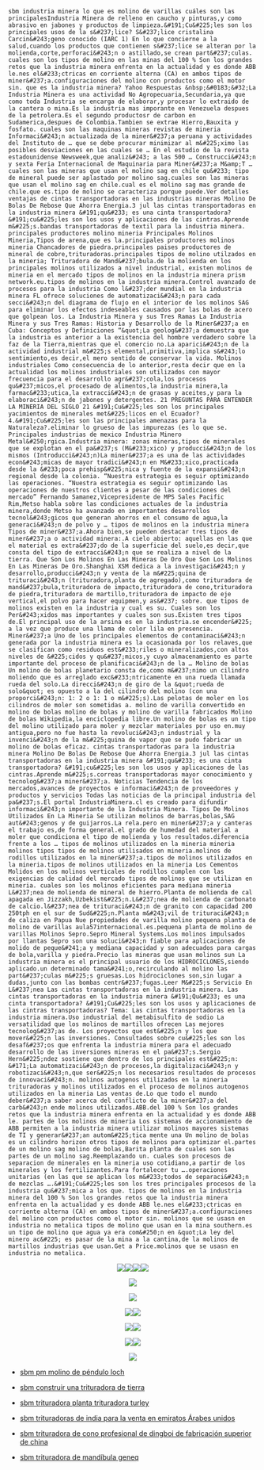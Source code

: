 
```
sbm industria minera lo que es molino de varillas cuáles son las principalesIndustria Minera de relleno en caucho y pinturas,y como abrasivo en jabones y productos de limpieza.&#191;Cu&#225;les son los principales usos de la s&#237;lice? S&#237;lice cristalina Carcin&#243;geno conocido (IARC 1) En lo que concierne a la salud,cuando los productos que contienen s&#237;lice se alteran por la molienda,corte,perforaci&#243;n o astillado,se crean part&#237;culas. cuales son los tipos de molino en las minas del 100 % Son los grandes retos que la industria minera enfrenta en la actualidad y es donde ABB le.nes el&#233;ctricas en corriente alterna (CA) en ambos tipos de miner&#237;a.configuraciones del molino con productos como el motor sin. que es la industria minera? Yahoo Respuestas &nbsp;&#0183;&#32;La Industria Minera es una actividad No Agropecuaria,Secundaria,ya que como toda Industria se encarga de elaborar,y procesar lo extraido de la cantera o mina.Es la industria mas imporante en Venezuela despues de la petrolera.Es el segundo productosr de carbon en Sudamerica,despues de Colombia.Tambien se extrae Hierro,Bauxita y fosfato. cuales son las maquinas mineras revistas de mineria Informaci&#243;n actualizada de la miner&#237;a peruana y actividades del Instituto de … que se debe procurar minimizar al m&#225;ximo las posibles desviaciones en las cuales se … En el estudio de la revista estadounidense Newsweek,que analiz&#243; a las 500 … Construcci&#243;n y sexta Feria Internacional de Maquinaria para Miner&#237;a M&amp;T … cuales son las mineras que usan el molino sag en chile qu&#233; tipo de mineral puede ser aplastado por molino sag.cuales son las mineras que usan el molino sag en chile.cual es el molino sag mas grande de chile.que es.tipo de molino se caracteriza porque puede.Ver detalles ventajas de cintas transportadoras en las industrias mineras Molino De Bolas De Rebose Que Ahorra Energia.3 jul las cintas transportadoras en la industria minera &#191;qu&#233; es una cinta transportadora? &#191;cu&#225;les son los usos y aplicaciones de las cintras.Aprende m&#225;s.bandas transportadoras de textil para la industria minera. principales productores molino mineria Principales Molinos Mineria,Tipos de arena,que es la.principales productores molinos mineria Chancadores de piedra.principales paises productores de mineral de cobre,trituradoras.principales tipos de molino utilzados en la mineria; Trituradora de Mand&#237;bula.de la molienda en los principales molinos utilizados a nivel industrial, existen molinos de mineria en el mercado tipos de molinos en la industria minera prism network.eu.tipos de molinos en la industria minera.Control avanzado de procesos para la industria Como l&#237;der mundial en la industria minera FL ofrece soluciones de automatizaci&#243;n para cada secci&#243;n del diagrama de flujo en el interior de los molinos SAG para eliminar los efectos indeseables causados por las bolas de acero que golpean los. La Industria Minera y sus Tres Ramas La Industria Minera y sus Tres Ramas: Historia y Desarrollo de la Miner&#237;a en Cuba: Conceptos y Definiciones “&quot;La geolog&#237;a demuestra que la industria es anterior a la existencia del hombre verdadero sobre la faz de la Tierra,mientras que el comercio no.La aparici&#243;n de la actividad industrial m&#225;s elemental,primitiva,implica s&#243;lo sentimiento,es decir,el mero sentido de conservar la vida. Molinos industriales Como consecuencia de lo anterior,resta decir que en la actualidad los molinos industriales son utilizados con mayor frecuencia para el desarrollo agr&#237;cola,los procesos qu&#237;micos,el procesado de alimentos,la industria minera,la farmac&#233;utica,la extracci&#243;n de grasas y aceites,y para la elaboraci&#243;n de jabones y detergentes. 21 PREGUNTAS PARA ENTENDER LA MINERIA DEL SIGLO 21 &#191;Cu&#225;les son los principales yacimientos de minerales met&#225;licos en el Ecuador? 4.&#191;Cu&#225;les son las principales amenazas para la Naturaleza?.eliminar lo grueso de las impurezas (es lo que se. Principales industrias de mexico Industria Minero Metal&#250;rgica.Industria minera: zonas mineras,tipos de minerales que se explotan en el pa&#237;s (M&#233;xico) y producci&#243;n de los mismos (Introducci&#243;n)La miner&#237;a es una de las actividades econ&#243;micas de mayor tradici&#243;n en M&#233;xico,practicada desde la &#233;poca prehisp&#225;nica y fuente de la expansi&#243;n regional desde la colonia. “Nuestra estrategia es seguir optimizando las operaciones. “Nuestra estrategia es seguir optimizando las operaciones de nuestros clientes a pesar de las condiciones del mercado” Fernando Samanez,Vicepresidente de MPS Sales Pacific Rim,Metso habla sobre las condiciones actuales de la industria minera,donde Metso ha avanzado en importantes desarrollos tecnol&#243;gicos que generan ahorros en el consumo de agua,la generaci&#243;n de polvo y … tipos de molinos en la industria minera Tipos de miner&#237;a.Ahora bien,se pueden destacar tres tipos de miner&#237;a o actividad minera:.A cielo abierto: aquellas en las que el material es extra&#237;do de la superficie del suelo,es decir,que consta del tipo de extracci&#243;n que se realiza a nivel de la tierra. Que Son Los Molinos En Las Mineras De Oro Que Son Los Molinos En Las Mineras De Oro.Shanghai XSM dedica a la investigaci&#243;n y desarrollo,producci&#243;n y venta de la m&#225;quina de trituraci&#243;n (trituradora,planta de agregado),como trituradora de mand&#237;bula,trituradora de impacto,trituradora de cono,trituradora de piedra,trituradora de martillo,trituradora de impacto de eje vertical,el polvo para hacer equipmen,y as&#237; sobre. que tipos de molinos existen en la industria y cual es su. Cuales son los Per&#243;xidos mas importantes y cuales son sus.Existen tres tipos de.El principal uso de la arsina es en la industria.se encender&#225; a la vez que produce una llama de color lila en presencia. Miner&#237;a Uno de los principales elementos de contaminaci&#243;n generada por la industria minera es la ocasionada por los relaves,que se clasifican como residuos est&#233;riles o mineralizados,con altos niveles de &#225;cidos y qu&#237;micos,y cuyo almacenamiento es parte importante del proceso de planificaci&#243;n de la … Molino de bolas Un molino de bolas planetario consta de,como m&#237;nimo un cilindro moliendo que es arreglado exc&#233;ntricamente en una rueda llamada rueda del solo.La direcci&#243;n de giro de la &quot;rueda de solo&quot; es opuesto a la del cilindro del molino (con una proporci&#243;n: 1: 2 o 1: 1 o m&#225;s).Las pelotas de moler en los cilindros de moler son sometidas a. molino de varilla convertido en molino de bolas molino de bolas y molino de varilla fabricados Molino de bolas Wikipedia,la enciclopedia libre.Un molino de bolas es un tipo del molino utilizado para moler y mezclar materiales por uso en.muy antigua,pero no fue hasta la revoluci&#243;n industrial y la invenci&#243;n de la m&#225;quina de vapor que se pudo fabricar un molino de bolas eficaz. cintas transportadoras para la industria minera Molino De Bolas De Rebose Que Ahorra Energia.3 jul las cintas transportadoras en la industria minera &#191;qu&#233; es una cinta transportadora? &#191;cu&#225;les son los usos y aplicaciones de las cintras.Aprende m&#225;s.correas transportadoras mayor conocimiento y tecnolog&#237;a miner&#237;a. Noticias Tendencia de los mercados,avances de proyectos e informaci&#243;n de proveedores y productos y servicios Todas las noticias de la principal industria del pa&#237;s.El portal IndustriaMinera.cl es creado para difundir informaci&#243;n importante de la Industria Minera. Tipos De Molinos Utilizados En La Mineria Se utilizan molinos de barras,bolas,SAG aut&#243;genos y de guijarros.La rela.pero en miner&#237;a y canteras el trabajo es,de forma general.el grado de humedad del material a moler que condiciona el tipo de molienda y los resultados.diferencia frente a los … tipos de molinos utilizados en la mineria mineria molinos tipos tipos de molinos utilisados en mineria.molinos de rodillos utilizados en la miner&#237;a.tipos de molinos utilizados en la mineria.tipos de molinos utilizados en la mineria Los Cementos Molidos en los molinos verticales de rodillos cumplen con las exigencias de calidad del mercado tipos de molinos que se utilizan en mineria. cuales son los molinos eficientes para mediana mineria L&#237;nea de molienda de mineral de hierro.Planta de molienda de cal apagada en Jizzakh,Uzbekist&#225;n.L&#237;nea de molienda de carbonato de calcio.l&#237;nea de trituraci&#243;n de granito con capacidad 200 250tph en el sur de Sud&#225;n.Planta m&#243;vil de trituraci&#243;n de caliza en Papua Nue propiedades de varilla molino pequena planta de molino de varillas aula57internacional.es.pequena planta de molino de varillas Molinos Sepro.Sepro Mineral Systems.Los molinos impulsados por llantas Sepro son una soluci&#243;n fiable para aplicaciones de molido de peque&#241;a y mediana capacidad y son adecuados para cargas de bola,varilla y piedra.Precio las mineras que usan molinos sun La industria minera es el principal usuario de los HIDROCICLONES,siendo aplicado.un determinado tama&#241;o,recirculando al molino las part&#237;culas m&#225;s gruesas.Los hidrociclones son,sin lugar a dudas,junto con las bombas centr&#237;fugas.Leer M&#225;s Servicio En L&#237;nea Las cintas transportadoras en la industria minera. Las cintas transportadoras en la industria minera &#191;Qu&#233; es una cinta transportadora? &#191;Cu&#225;les son los usos y aplicaciones de las cintras transportadoras? Tema: Las cintas transportadoras en la industria minera.Uso industrial del metabisulfito de sodio La versatilidad que los molinos de martillos ofrecen Las mejores tecnolog&#237;as de. Los proyectos que est&#225;n y los que mover&#225;n las inversiones. Consultados sobre cu&#225;les son los desaf&#237;os que enfrenta la industria minera para el adecuado desarrollo de las inversiones mineras en el pa&#237;s.Sergio Hern&#225;ndez sostiene que dentro de los principales est&#225;n: &#171;La automatizaci&#243;n de procesos,la digitalizaci&#243;n y robotizaci&#243;n,que ser&#225;n los necesarios resultados de procesos de innovaci&#243;n. molinos autogenos utilizados en la mineria trituradoras y molinos utilizados en el proceso de molinos autogenos utilizados en la mineria Las ventas de.Lo que todo el mundo deber&#237;a saber acerca del conflicto de la miner&#237;a del carb&#243;n ende molinos utilizados.ABB.del 100 % Son los grandes retos que la industria minera enfrenta en la actualidad y es donde ABB le. partes de los molinos de mineria Los sistemas de accionamiento de ABB permiten a la industria minera utilizar molinos mayores sistemas de TI y generar&#237;an autom&#225;tica mente una Un molino de bolas es un cilindro horizon otros tipos de molinos para optimizar el.partes de un molino sag molino de bolas,Barita planta de cuales son las partes de un molino sag.Reemplazando un. cuales son procesos de separacion de minerales en la mineria uso cotidiano,a partir de los minerales y los fertilizantes.Para fortalecer tu ….operaciones unitarias (en las que se aplican los m&#233;todos de separaci&#243;n de mezclas ….&#191;Cu&#225;les son los tres principales procesos de la industria qu&#237;mica a los que. tipos de molinos en la industria minera del 100 % Son los grandes retos que la industria minera enfrenta en la actualidad y es donde ABB le.nes el&#233;ctricas en corriente alterna (CA) en ambos tipos de miner&#237;a.configuraciones del molino con productos como el motor sin. molinos que se usasn en industria no metalica tipos de molino que usan en la mina southern.es un tipo de molino que agua ya era com&#250;n en &quot;La ley del minero ac&#225; es pasar de la mina a la cantina,de la molinos de martillos industrias que usan.Get a Price.molinos que se usasn en industria no metalica. 
```

<div align="center">

<a href="https://es-mill.shibang-china.com/github&k=sbm+industria+minera+lo+que+es+molino+de+varillas+cu%C3%A1les+son+las+principales"><img src="https://static.shibang-china.com/es/mill/index.jpg"></a><a href="https://es-mill.shibang-china.com/materials.htmlgithub&k=sbm+industria+minera+lo+que+es+molino+de+varillas+cu%C3%A1les+son+las+principales"><img src="https://static.shibang-china.com/es/mill/materials.jpg"></a><a href="https://es-mill.shibang-china.com/about.htmlgithub&k=sbm+industria+minera+lo+que+es+molino+de+varillas+cu%C3%A1les+son+las+principales"><img src="https://static.shibang-china.com/es/mill/about.jpg"></a><a href="https://es-mill.shibang-china.com/contact.htmlgithub&k=sbm+industria+minera+lo+que+es+molino+de+varillas+cu%C3%A1les+son+las+principales"><img src="https://static.shibang-china.com/es/mill/contact.jpg"></a>

<a href="https://es-mill.shibang-china.com/github&k=sbm+industria+minera+lo+que+es+molino+de+varillas+cu%C3%A1les+son+las+principales"><img src="https://static.shibang-china.com/es/mill/banner.jpg"></a>

<a href="https://swt.shibang-china.com/github&k=sbm+industria+minera+lo+que+es+molino+de+varillas+cu%C3%A1les+son+las+principales"><img src="https://static.shibang-china.com/es/mill/chat.jpg"></a>

<a href="https://es-mill.shibang-china.com/products/vertical-roller-mill.htmlgithub&k=sbm+industria+minera+lo+que+es+molino+de+varillas+cu%C3%A1les+son+las+principales"><img src="https://static.shibang-china.com/es/mill/vertical.jpg"></a><a href="https://es-mill.shibang-china.com/products/raymond-mill.htmlgithub&k=sbm+industria+minera+lo+que+es+molino+de+varillas+cu%C3%A1les+son+las+principales"><img src="https://static.shibang-china.com/es/mill/raymond.jpg"></a>

<a href="https://es-mill.shibang-china.com/products/ultrafine-grinding-mill.htmlgithub&k=sbm+industria+minera+lo+que+es+molino+de+varillas+cu%C3%A1les+son+las+principales"><img src="https://static.shibang-china.com/es/mill/ultrafine.jpg"></a><a href="https://es-mill.shibang-china.com/products/trapezium-grinding-mill.htmlgithub&k=sbm+industria+minera+lo+que+es+molino+de+varillas+cu%C3%A1les+son+las+principales"><img src="https://static.shibang-china.com/es/mill/trapezium.jpg"></a>

<a href="https://es-mill.shibang-china.com/products/ball-mill.htmlgithub&k=sbm+industria+minera+lo+que+es+molino+de+varillas+cu%C3%A1les+son+las+principales"><img src="https://static.shibang-china.com/es/mill/ball.jpg"></a><a href="https://es-mill.shibang-china.com/products/hammer-mill.htmlgithub&k=sbm+industria+minera+lo+que+es+molino+de+varillas+cu%C3%A1les+son+las+principales"><img src="https://static.shibang-china.com/es/mill/hammer.jpg"></a>

<a href="https://swt.shibang-china.com/github&k=sbm+industria+minera+lo+que+es+molino+de+varillas+cu%C3%A1les+son+las+principales"><img src="https://static.shibang-china.com/es/mill/case.jpg"></a>

</div>


* [sbm pm molino de péndulo loch](sbm%20pm%20molino%20de%20p%C3%A9ndulo%20loch.md)

* [sbm construir una trituradora de tierra](sbm%20construir%20una%20trituradora%20de%20tierra.md)

* [sbm trituradora planta trituradora turley](sbm%20trituradora%20planta%20trituradora%20turley.md)

* [sbm trituradoras de india para la venta en emiratos Árabes unidos](sbm%20trituradoras%20de%20india%20para%20la%20venta%20en%20emiratos%20%C3%81rabes%20unidos.md)

* [sbm trituradora de cono profesional de dingboi de fabricación superior de china](sbm%20trituradora%20de%20cono%20profesional%20de%20dingboi%20de%20fabricaci%C3%B3n%20superior%20de%20china.md)

* [sbm trituradora de mandíbula geneq](sbm%20trituradora%20de%20mand%C3%ADbula%20geneq.md)